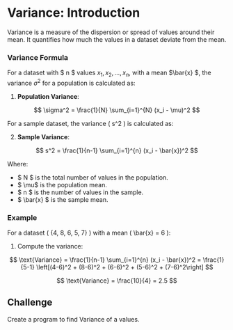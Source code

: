 # Variance: Introduction

Variance is a measure of the dispersion or spread of values around their mean. It quantifies how much the values in a dataset deviate from the mean.

### Variance Formula

For a dataset with $ n $ values ${x_1, x_2, \ldots, x_n}$, with a mean $\bar{x} $, the variance $\sigma^2$ for a population is calculated as:

1. **Population Variance**:

$$
\sigma^2 = \frac{1}{N} \sum_{i=1}^{N} (x_i - \mu)^2
$$

For a sample dataset, the variance \( s^2 \) is calculated as:

2. **Sample Variance**:

$$
s^2 = \frac{1}{n-1} \sum_{i=1}^{n} (x_i - \bar{x})^2
$$

Where:

- $ N $ is the total number of values in the population.
- $ \mu$ is the population mean.
- $ n $ is the number of values in the sample.
- $ \bar{x} $ is the sample mean.

### Example

For a dataset \( \{4, 8, 6, 5, 7\} \) with a mean \( \bar{x} = 6 \):

1. Compute the variance:

$$
\text{Variance} = \frac{1}{n-1} \sum_{i=1}^{n} (x_i - \bar{x})^2 = \frac{1}{5-1} \left[(4-6)^2 + (8-6)^2 + (6-6)^2 + (5-6)^2 + (7-6)^2\right]
$$

$$
\text{Variance} = \frac{10}{4} = 2.5
$$

## Challenge

Create a program to find Variance of a values.